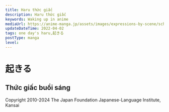 ```yaml
---
title: Haru thức giấc
description: Haru thức giấc
keywords: Waking up in anime
mediaUrl: https://anime-manga.jp/assets/images/expressions-by-scene/school/1-1.webp
updateDateTime: 2022-04-02
tags: one day's haru,起きる
postType: manga
level:
---
```


# 起きる
## Thức giấc buổi sáng
<Grid>
    <Item
      page="page 1"
      img="https://anime-manga.jp/assets/images/expressions-by-scene/school/1-1.webp"
    >
      <KTextScript
        people="時計"
        text="ピピピピピ"
        mean="BEEPBEEPBEEPBEEP"
        sound="school/school_se_01_01.mp3"
      />
      <KTextScript
        people="時計"
        text="パン！"
        mean="tiếng tắt đồng hồ"
        sound="school/school_se_01_03.mp3"
      />
      <KTextScript
        people="カーテン"
        text="シャツ"
        mean="Tiếng đóng mở rèm"
        sound="school/school_se_01_04.mp3"
      />
      <KTextScript
        people="お姉"
        text="ふぁ～"
        mean="Yawn… ngáp ngủ"
        sound="school/schoolscene_01_05.mp3"
      />
      <KTextScript
        people="お姉"
        text="おはよう"
        mean="Chào buổi sáng"
        sound="school/schoolscene_01_06.mp3"
      />
      <KTextScript
        people="妹"
        text="おはよー　お姉ちゃん"
        mean="Chào buổi sáng"
        sound="school/schoolscene_01_07.mp3"
      />
      <KTextScript
        text="シャカ シャカ"
        mean="SHAKKA SHAKKA"
        sound="school/school_se_01_08.mp3"
      />
      <KTextScript
        text="パシャ パシャ"
        mean="SPLISH SPLISH"
        sound="school/school_se_01_09.mp3"
      />
    </Item>
</Grid>

Copyright 2010-2024 The Japan Foundation Japanese-Language Institute, Kansai